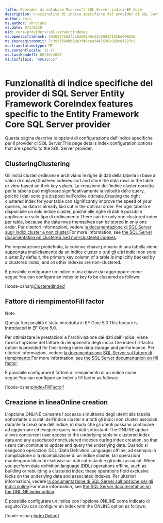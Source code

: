 ```yaml
---
title: Provider di database Microsoft SQL Server-indici-EF Core
description: Funzionalità di indice specifiche del provider di SQL Server Entity Framework Core
author: roji
ms.author: shrojans
ms.date: 9/1/2020
uid: core/providers/sql-server/indexes
ms.openlocfilehash: 3830377562fcc6a59239cd2c09d1419bbd00922e
ms.sourcegitcommit: 7c3939504bb9da3f46bea3443638b808c04227c2
ms.translationtype: MT
ms.contentlocale: it-IT
ms.lasthandoff: 09/09/2020
ms.locfileid: "89620755"
---
```

# <a name="index-features-specific-to-the-entity-framework-core-sql-server-provider"></a><span data-ttu-id="ab7c7-103">Funzionalità di indice specifiche del provider di SQL Server Entity Framework Core</span><span class="sxs-lookup"><span data-stu-id="ab7c7-103">Index features specific to the Entity Framework Core SQL Server provider</span></span>

<span data-ttu-id="ab7c7-104">Questa pagina descrive le opzioni di configurazione dell'indice specifiche per il provider di SQL Server.</span><span class="sxs-lookup"><span data-stu-id="ab7c7-104">This page details index configuration options that are specific to the SQL Server provider.</span></span>

## <a name="clustering"></a><span data-ttu-id="ab7c7-105">Clustering</span><span class="sxs-lookup"><span data-stu-id="ab7c7-105">Clustering</span></span>

<span data-ttu-id="ab7c7-106">Gli indici cluster ordinano e archiviano le righe di dati della tabella in base ai valori di chiave,</span><span class="sxs-lookup"><span data-stu-id="ab7c7-106">Clustered indexes sort and store the data rows in the table or view based on their key values.</span></span> <span data-ttu-id="ab7c7-107">La creazione dell'indice cluster corretto per la tabella può migliorare significativamente la velocità delle query, poiché i dati sono già disposti nell'ordine ottimale.</span><span class="sxs-lookup"><span data-stu-id="ab7c7-107">Creating the right clustered index for your table can significantly improve the speed of your queries, as data is already laid out in the optimal order.</span></span> <span data-ttu-id="ab7c7-108">Per ogni tabella è disponibile un solo indice cluster, poiché alle righe di dati è possibile applicare un solo tipo di ordinamento.</span><span class="sxs-lookup"><span data-stu-id="ab7c7-108">There can be only one clustered index per table, because the data rows themselves can be stored in only one order.</span></span> <span data-ttu-id="ab7c7-109">Per ulteriori informazioni, vedere [la documentazione di SQL Server sugli indici cluster e non cluster](/sql/relational-databases/indexes/clustered-and-nonclustered-indexes-described).</span><span class="sxs-lookup"><span data-stu-id="ab7c7-109">For more information, see [the SQL Server documentation on clustered and non-clustered indexes](/sql/relational-databases/indexes/clustered-and-nonclustered-indexes-described).</span></span>

<span data-ttu-id="ab7c7-110">Per impostazione predefinita, la colonna chiave primaria di una tabella viene supportata implicitamente da un indice cluster e tutti gli altri indici non sono cluster.</span><span class="sxs-lookup"><span data-stu-id="ab7c7-110">By default, the primary key column of a table is implicitly backed by a clustered index, and all other indexes are non-clustered.</span></span>

<span data-ttu-id="ab7c7-111">È possibile configurare un indice o una chiave da raggruppare come segue:</span><span class="sxs-lookup"><span data-stu-id="ab7c7-111">You can configure an index or key to be clustered as follows:</span></span>

[!code-csharp[ClusteredIndex](../../../../samples/core/SqlServer/Indexes/ClusteredIndexContext.cs?name=ClusteredIndex)]

## <a name="fill-factor"></a><span data-ttu-id="ab7c7-112">Fattore di riempimento</span><span class="sxs-lookup"><span data-stu-id="ab7c7-112">Fill factor</span></span>

> [!NOTE]
> <span data-ttu-id="ab7c7-113">Questa funzionalità è stata introdotta in EF Core 5,0.</span><span class="sxs-lookup"><span data-stu-id="ab7c7-113">This feature is introduced in EF Core 5.0.</span></span>

<span data-ttu-id="ab7c7-114">Per ottimizzare le prestazioni e l'archiviazione dei dati dell'indice, viene fornita l'opzione del fattore di riempimento degli indici.</span><span class="sxs-lookup"><span data-stu-id="ab7c7-114">The index fill-factor option is provided for fine-tuning index data storage and performance.</span></span> <span data-ttu-id="ab7c7-115">Per ulteriori informazioni, vedere [la documentazione SQL Server sul fattore di riempimento](/sql/relational-databases/indexes/specify-fill-factor-for-an-index).</span><span class="sxs-lookup"><span data-stu-id="ab7c7-115">For more information, see [the SQL Server documentation on fill factor](/sql/relational-databases/indexes/specify-fill-factor-for-an-index).</span></span>

<span data-ttu-id="ab7c7-116">È possibile configurare il fattore di riempimento di un indice come segue:</span><span class="sxs-lookup"><span data-stu-id="ab7c7-116">You can configure an index's fill factor as follows:</span></span>

[!code-csharp[IndexFillFactor](../../../../samples/core/SqlServer/Indexes/IndexFillFactorContext.cs?name=IndexFillFactor)]

## <a name="online-creation"></a><span data-ttu-id="ab7c7-117">Creazione in linea</span><span class="sxs-lookup"><span data-stu-id="ab7c7-117">Online creation</span></span>

<span data-ttu-id="ab7c7-118">L'opzione ONLINE consente l'accesso simultaneo degli utenti alla tabella sottostante o ai dati dell'indice cluster e a tutti gli indici non cluster associati durante la creazione dell'indice, in modo che gli utenti possano continuare ad aggiornare ed eseguire query sui dati sottostanti.</span><span class="sxs-lookup"><span data-stu-id="ab7c7-118">The ONLINE option allows concurrent user access to the underlying table or clustered index data and any associated nonclustered indexes during index creation, so that users can continue to update and query the underlying data.</span></span> <span data-ttu-id="ab7c7-119">Quando si eseguono operazioni DDL (Data Definition Language) offline, ad esempio la compilazione o la ricompilazione di un indice cluster, tali operazioni mantengono blocchi esclusivi sui dati sottostanti e gli indici associati.</span><span class="sxs-lookup"><span data-stu-id="ab7c7-119">When you perform data definition language (DDL) operations offline, such as building or rebuilding a clustered index; these operations hold exclusive locks on the underlying data and associated indexes.</span></span> <span data-ttu-id="ab7c7-120">Per ulteriori informazioni, vedere [la documentazione di SQL Server sull'opzione per gli indici online](/sql/relational-databases/indexes/perform-index-operations-online).</span><span class="sxs-lookup"><span data-stu-id="ab7c7-120">For more information, see [the SQL Server documentation on the ONLINE index option](/sql/relational-databases/indexes/perform-index-operations-online).</span></span>

<span data-ttu-id="ab7c7-121">È possibile configurare un indice con l'opzione ONLINE come indicato di seguito:</span><span class="sxs-lookup"><span data-stu-id="ab7c7-121">You can configure an index with the ONLINE option as follows:</span></span>

[!code-csharp[IndexOnline](../../../../samples/core/SqlServer/Indexes/IndexOnlineContext.cs?name=IndexOnline)]
